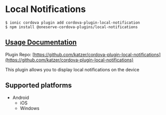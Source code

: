 # Local Notifications

```
$ ionic cordova plugin add cordova-plugin-local-notification
$ npm install @oneserve-cordova-plugins/local-notifications
```

## [Usage Documentation](https://oneserve.gitbook.io/oneserve-cordova-plugins/plugins/local-notifications/)

Plugin Repo: [https://github.com/katzer/cordova-plugin-local-notifications](https://github.com/katzer/cordova-plugin-local-notifications)

This plugin allows you to display local notifications on the device

## Supported platforms

- Android
  - iOS
  - Windows
  


